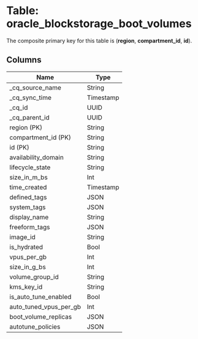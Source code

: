 # Table: oracle_blockstorage_boot_volumes

The composite primary key for this table is (**region**, **compartment_id**, **id**).

## Columns

| Name          | Type          |
| ------------- | ------------- |
|_cq_source_name|String|
|_cq_sync_time|Timestamp|
|_cq_id|UUID|
|_cq_parent_id|UUID|
|region (PK)|String|
|compartment_id (PK)|String|
|id (PK)|String|
|availability_domain|String|
|lifecycle_state|String|
|size_in_m_bs|Int|
|time_created|Timestamp|
|defined_tags|JSON|
|system_tags|JSON|
|display_name|String|
|freeform_tags|JSON|
|image_id|String|
|is_hydrated|Bool|
|vpus_per_gb|Int|
|size_in_g_bs|Int|
|volume_group_id|String|
|kms_key_id|String|
|is_auto_tune_enabled|Bool|
|auto_tuned_vpus_per_gb|Int|
|boot_volume_replicas|JSON|
|autotune_policies|JSON|